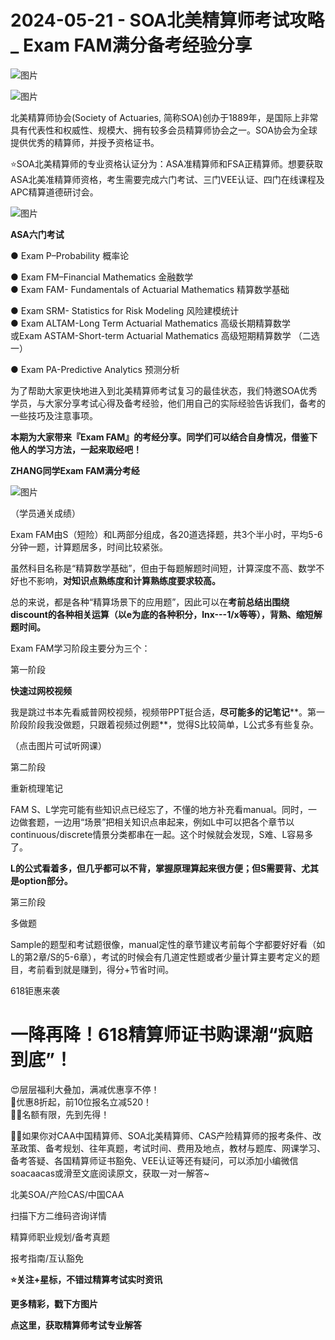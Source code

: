 # 2024-05-21 - SOA北美精算师考试攻略 _ Exam FAM满分备考经验分享

![图片](https://mmbiz.qpic.cn/mmbiz_jpg/mK3FpI9af4kg4PH3You8v1p2s4zAl35ZxNnxg0MdNmVTvH2IJcatox7FnBcNAnYE4JN8ZPBDeK1yLvRwqaptmA/640?wx_fmt=jpeg&wxfrom=5&wx_lazy=1&wx_co=1&tp=webp)

![图片](https://mmbiz.qpic.cn/mmbiz_gif/mK3FpI9af4kg4PH3You8v1p2s4zAl35ZQkpnCFrL4sxibTsCHduia44N0WRpw0ibe62rGfxowYB0ZzQROPDAlhh3Q/640?wx_fmt=gif&wxfrom=5&wx_lazy=1&tp=webp)

北美精算师协会(Society of Actuaries, 简称SOA)创办于1889年，是国际上非常具有代表性和权威性、规模大、拥有较多会员精算师协会之一。SOA协会为全球提供优秀的精算师，并授予资格证书。

⭐SOA北美精算师的专业资格认证分为：ASA准精算师和FSA正精算师。想要获取ASA北美准精算师资格，考生需要完成六门考试、三门VEE认证、四门在线课程及APC精算道德研讨会。

![图片](https://mmbiz.qpic.cn/sz_mmbiz_png/mK3FpI9af4lBo091UtzKiaohLb86MSm563x7Ze6AibheA5svrA1PZKjUGJPhp6v2fI2v5kBjxeLrAsAZ1HNFReIg/640?wx_fmt=png&from=appmsg&tp=webp&wxfrom=5&wx_lazy=1)

**ASA六门考试**

● Exam P–Probability 概率论

● Exam FM–Financial Mathematics 金融数学  
● Exam FAM- Fundamentals of Actuarial Mathematics 精算数学基础

● Exam SRM- Statistics for Risk Modeling 风险建模统计  
● Exam ALTAM-Long Term Actuarial Mathematics 高级长期精算数学  
或Exam ASTAM-Short-term Actuarial Mathematics 高级短期精算数学 （二选一）

● Exam PA-Predictive Analytics 预测分析

为了帮助大家更快地进入到北美精算师考试复习的最佳状态，我们特邀SOA优秀学员，与大家分享考试心得及备考经验，他们用自己的实际经验告诉我们，备考的一些技巧及注意事项。

**本期为大家带来『Exam FAM』的考经分享。同学们可以结合自身情况，借鉴下他人的学习方法，一起来取经吧！**

**ZHANG同学Exam FAM满分考经**

![图片](https://mmbiz.qpic.cn/sz_mmbiz_png/mK3FpI9af4lBo091UtzKiaohLb86MSm56PTUQZPbnSgnzwQsvLwGRFpkrHJ73QIHWVcBxJUDqEAUCzwrbmTibgNQ/640?wx_fmt=png&from=appmsg&tp=webp&wxfrom=5&wx_lazy=1)

（学员通关成绩）

Exam FAM由S（短险）和L两部分组成，各20道选择题，共3个半小时，平均5-6分钟一题，计算题居多，时间比较紧张。

虽然科目名称是“精算数学基础”，但由于每题解题时间短，计算深度不高、数学不好也不影响，**对知识点熟练度和计算熟练度要求较高。**

总的来说，都是各种“精算场景下的应用题”，因此可以在**考前总结出围绕discount的各种相关运算（以e为底的各种积分，lnx---1/x等等），背熟、缩短解题时间。**

Exam FAM学习阶段主要分为三个：

第一阶段

**快速过网校视频**

我是跳过书本先看威普网校视频，视频带PPT挺合适，**尽可能多的记笔记****。第一阶段阶段我没做题，只跟着视频过例题**，觉得S比较简单，L公式多有些复杂。





（点击图片可试听网课）

第二阶段

重新梳理笔记

FAM S、L学完可能有些知识点已经忘了，不懂的地方补充看manual。同时，一边做套题，一边用“场景”把相关知识点串起来，例如L中可以把各个章节以continuous/discrete情景分类都串在一起。这个时候就会发现，S难、L容易多了。

**L的公式看着多，但几乎都可以不背，掌握原理算起来很方便；但S需要背、尤其是option部分。**

第三阶段

多做题

Sample的题型和考试题很像，manual定性的章节建议考前每个字都要好好看（如L的第2章/S的5-6章），考试的时候会有几道定性题或者少量计算主要考定义的题目，考前看到就是赚到，得分+节省时间。

618钜惠来袭

# 一降再降！618精算师证书购课潮“疯赔到底”！

😍层层福利大叠加，满减优惠享不停！  
🎁优惠8折起，前10位报名立减520！  
🙋‍♀️名额有限，先到先得！



💁‍♀️如果你对CAA中国精算师、SOA北美精算师、CAS产险精算师的报考条件、改革政策、备考规划、往年真题，考试时间、费用及地点，教材与题库、网课学习、备考答疑、各国精算师证书豁免、VEE认证等还有疑问，可以添加小编微信soacaacas或滑至文底阅读原文，获取一对一解答~

北美SOA/产险CAS/中国CAA

扫描下方二维码咨询详情



精算师职业规划/备考真题

报考指南/互认豁免

**⭐关注+星标，不错过精算考试实时资讯**





**更多精彩，戳下方图片**



[](http://mp.weixin.qq.com/s?__biz=Mzg5ODgxNDE0NQ==&mid=2247499489&idx=1&sn=28bc71f9486a17b4e2a1e8576252b8af&chksm=c05e674ff729ee59dc54a8f5e5fdeacd3fa24632cb9fea93f694e23708dddce948576251acd3&scene=21#wechat_redirect)

[](http://mp.weixin.qq.com/s?__biz=Mzg5ODgxNDE0NQ==&mid=2247498943&idx=1&sn=5bce19bec0ad4273adf76176e0f511af&chksm=c05e6511f729ec074f2cfb8bf9ce06b7a2eb71bbbc70450c89e265774c37dfc5db1c6534d7bb&scene=21#wechat_redirect)

[](http://mp.weixin.qq.com/s?__biz=Mzg5ODgxNDE0NQ==&mid=2247499760&idx=1&sn=16dd1f8015b2fdf0d3f5c47ddf2fcace&chksm=c05e665ef729ef4854ae8257ec868b9532dcfb6820e0234ab54e19cc8c68e8eb7ecffbcb5525&scene=21#wechat_redirect)

[](http://mp.weixin.qq.com/s?__biz=Mzg5ODgxNDE0NQ==&mid=2247498518&idx=1&sn=bad02502a37ffc8531b5fd7f7cf952fe&chksm=c05e62b8f729ebaef2b92ff18af0a0407edb1421c3392c037361ad4a0ddda6c44bfea8e77254&scene=21#wechat_redirect)







**点这里，获取精算师考试专业解答**